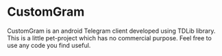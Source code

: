 # CustomGram
CustomGram is an android Telegram client developed using TDLib library. This is a little pet-project which has no commercial purpose. Feel free to use any code you find useful.
